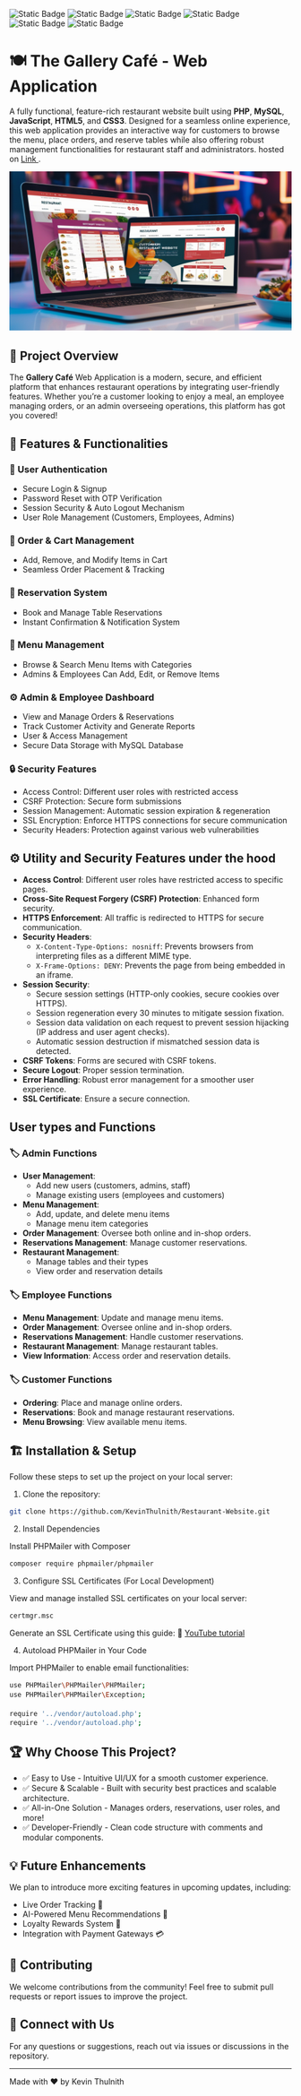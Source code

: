 ![Static Badge](https://img.shields.io/badge/HTML5-%23E34F26?style=flat&logo=HTML5&logoColor=white&color=%23E34F26)
![Static Badge](https://img.shields.io/badge/CSS3-%231572B6?style=flat&logo=css&logoColor=white&color=%23663399)
![Static Badge](https://img.shields.io/badge/JavaScript-%23F7DF1E?style=flat&logo=javaScript&logoColor=black&color=%23F7DF1E)
![Static Badge](https://img.shields.io/badge/PHP-%23777BB4?style=flat&logo=PHP&logoColor=white&color=%23777BB4)
![Static Badge](https://img.shields.io/badge/MYSQL-%234479A1?style=flat&logo=MYSQL&logoColor=white&color=%234479A1)
![Static Badge](https://img.shields.io/badge/Composer-885630?style=flat&logo=Composer&logoColor=white)

# 🍽️ The Gallery Café - Web Application

A fully functional, feature-rich restaurant website built using <b>PHP</b>, <b>MySQL</b>, <b>JavaScript</b>, <b>HTML5</b>, and <b>CSS3</b>. Designed for a seamless online experience, this web application provides an interactive way for customers to browse the menu, place orders, and reserve tables while also offering robust management functionalities for restaurant staff and administrators. hosted on <a href="galleryCafe.infinityfreeapp.com"> Link </a>.

<img src="images/picture10.jpg"><br>

## 🌟 Project Overview

The <b>Gallery Café</b> Web Application is a modern, secure, and efficient platform that enhances restaurant operations by integrating user-friendly features. Whether you’re a customer looking to enjoy a meal, an employee managing orders, or an admin overseeing operations, this platform has got you covered!

## 🚀 Features & Functionalities

### 👥 User Authentication

- Secure Login & Signup
- Password Reset with OTP Verification
- Session Security & Auto Logout Mechanism
- User Role Management (Customers, Employees, Admins)

### 🛒 Order & Cart Management

- Add, Remove, and Modify Items in Cart
- Seamless Order Placement & Tracking

### 📅 Reservation System

- Book and Manage Table Reservations
- Instant Confirmation & Notification System

### 📌 Menu Management

- Browse & Search Menu Items with Categories
- Admins & Employees Can Add, Edit, or Remove Items

### ⚙️ Admin & Employee Dashboard

- View and Manage Orders & Reservations
- Track Customer Activity and Generate Reports
- User & Access Management
- Secure Data Storage with MySQL Database

### 🔒 Security Features

- Access Control: Different user roles with restricted access
- CSRF Protection: Secure form submissions
- Session Management: Automatic session expiration & regeneration
- SSL Encryption: Enforce HTTPS connections for secure communication
- Security Headers: Protection against various web vulnerabilities

## ⚙️ Utility and Security Features under the hood

- **Access Control**: Different user roles have restricted access to specific pages.
- **Cross-Site Request Forgery (CSRF) Protection**: Enhanced form security.
- **HTTPS Enforcement**: All traffic is redirected to HTTPS for secure communication.
- **Security Headers**:
  - `X-Content-Type-Options: nosniff`: Prevents browsers from interpreting files as a different MIME type.
  - `X-Frame-Options: DENY`: Prevents the page from being embedded in an iframe.
- **Session Security**:
  - Secure session settings (HTTP-only cookies, secure cookies over HTTPS).
  - Session regeneration every 30 minutes to mitigate session fixation.
  - Session data validation on each request to prevent session hijacking (IP address and user agent checks).
  - Automatic session destruction if mismatched session data is detected.
- **CSRF Tokens**: Forms are secured with CSRF tokens.
- **Secure Logout**: Proper session termination.
- **Error Handling**: Robust error management for a smoother user experience.
- **SSL Certificate**: Ensure a secure connection.

## User types and Functions

### 🏷️ Admin Functions

- **User Management**:
  - Add new users (customers, admins, staff)
  - Manage existing users (employees and customers)
- **Menu Management**:
  - Add, update, and delete menu items
  - Manage menu item categories
- **Order Management**: Oversee both online and in-shop orders.
- **Reservations Management**: Manage customer reservations.
- **Restaurant Management**:
  - Manage tables and their types
  - View order and reservation details

### 🏷️ Employee Functions

- **Menu Management**: Update and manage menu items.
- **Order Management**: Oversee online and in-shop orders.
- **Reservations Management**: Handle customer reservations.
- **Restaurant Management**: Manage restaurant tables.
- **View Information**: Access order and reservation details.

### 🏷️ Customer Functions

- **Ordering**: Place and manage online orders.
- **Reservations**: Book and manage restaurant reservations.
- **Menu Browsing**: View available menu items.

## 🏗️ Installation & Setup

Follow these steps to set up the project on your local server:

1. Clone the repository:

```bash
git clone https://github.com/KevinThulnith/Restaurant-Website.git
```

2. Install Dependencies

Install PHPMailer with Composer

```bash
composer require phpmailer/phpmailer
```

3. Configure SSL Certificates (For Local Development)

View and manage installed SSL certificates on your local server:

```bash
certmgr.msc
```

Generate an SSL Certificate using this guide: 🔗 <a href="https://youtu.be/zrbaE1Wdviw">YouTube tutorial</a>

4. Autoload PHPMailer in Your Code

Import PHPMailer to enable email functionalities:

```bash
use PHPMailer\PHPMailer\PHPMailer;
use PHPMailer\PHPMailer\Exception;

require '../vendor/autoload.php';
require '../vendor/autoload.php';
```

## 🏆 Why Choose This Project?

- ✅ Easy to Use - Intuitive UI/UX for a smooth customer experience.
- ✅ Secure & Scalable - Built with security best practices and scalable architecture.
- ✅ All-in-One Solution - Manages orders, reservations, user roles, and more!
- ✅ Developer-Friendly - Clean code structure with comments and modular components.

## 💡 Future Enhancements

We plan to introduce more exciting features in upcoming updates, including:

- Live Order Tracking 🛵
- AI-Powered Menu Recommendations 🤖
- Loyalty Rewards System 🎁
- Integration with Payment Gateways 💳

## 📝 Contributing

We welcome contributions from the community! Feel free to submit pull requests or report issues to improve the project.

## 💬 Connect with Us

For any questions or suggestions, reach out via issues or discussions in the repository.

---

Made with ❤️ by Kevin Thulnith
